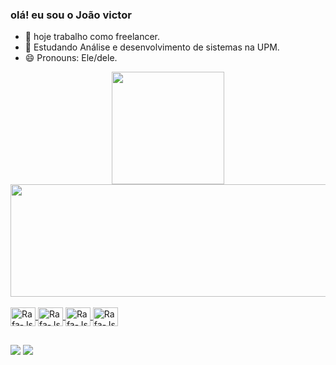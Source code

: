 ### olá! eu sou o João victor


- 🔭 hoje trabalho como freelancer.
- 🌱 Estudando Análise e desenvolvimento de sistemas na UPM.
- 😄 Pronouns: Ele/dele.
<div align="center">
  <a href="https://github.com/Dantekenway">
  <img height="180em" src="https://github-readme-stats.vercel.app/api?username=Dantekenway&show_icons=true&theme=jolly&include_all_commits=true&count_private=true"/>
  <img height="180em" width="525em" src="https://github-readme-stats.vercel.app/api/top-langs/?username=Dantekenway&layout=compact&langs_count=7&theme=jolly"/>
</div>

<div style="display: inline_block"><br>
<img align="center" alt="Rafa-Js" height="30" width="40" src="https://cdn.jsdelivr.net/gh/devicons/devicon/icons/javascript/javascript-original.svg" />
<img align="center" alt="Rafa-Js" height="30" width="40" src="https://cdn.jsdelivr.net/gh/devicons/devicon/icons/html5/html5-original.svg" />
<img align="center" alt="Rafa-Js" height="30" width="40" src="https://cdn.jsdelivr.net/gh/devicons/devicon/icons/css3/css3-original.svg" />
<img align="center" alt="Rafa-Js" height="30" width="40" src="https://cdn.jsdelivr.net/gh/devicons/devicon/icons/python/python-original.svg" />
</div>

##
  <div>
  <a href = "mailto:contatojoaovictordefranca@gmail.com"><img src="https://img.shields.io/badge/-Gmail-%23333?style=for-the-badge&logo=gmail&logoColor=white" target="_blank"></a>
  <a href="https://www.linkedin.com/in/jo%C3%A3o-victor-de-fran%C3%A7a-freitas-4a6aa9231/" target="_blank"><img src="https://img.shields.io/badge/-LinkedIn-%230077B5?style=for-the-badge&logo=linkedin&logoColor=white" target="_blank"></a> 
  </div>
